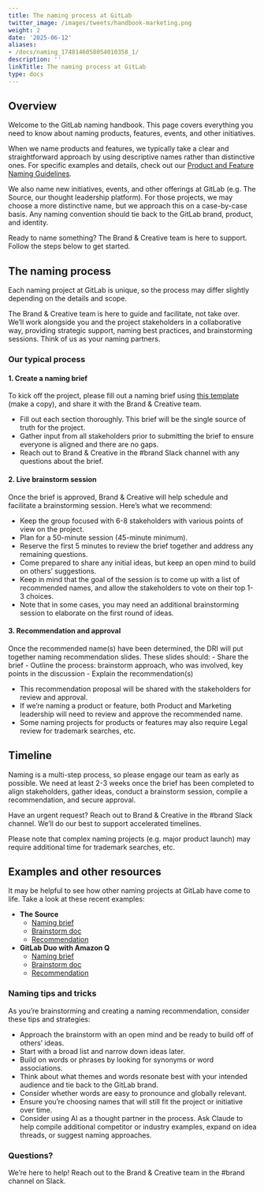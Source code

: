 ```yaml
---
title: The naming process at GitLab
twitter_image: /images/tweets/handbook-marketing.png
weight: 2
date: '2025-06-12'
aliases:
- /docs/naming_1748146058054010358_1/
description: ''
linkTitle: The naming process at GitLab
type: docs
---
```


## Overview

Welcome to the GitLab naming handbook. This page covers everything you need to know about naming products, features, events, and other initiatives.

When we name products and features, we typically take a clear and straightforward approach by using descriptive names rather than distinctive ones. For specific examples and details, check out our [Product and Feature Naming Guidelines](/handbook/product/product-principles/#product-and-feature-naming-guidelines).

We also name new initiatives, events, and other offerings at GitLab (e.g. The Source, our thought leadership platform). For those projects, we may choose a more distinctive name, but we approach this on a case-by-case basis. Any naming convention should tie back to the GitLab brand, product, and identity.

Ready to name something? The Brand & Creative team is here to support. Follow the steps below to get started.

## The naming process

Each naming project at GitLab is unique, so the process may differ slightly depending on the details and scope.

The Brand & Creative team is here to guide and facilitate, not take over. We’ll work alongside you and the project stakeholders in a collaborative way, providing strategic support, naming best practices, and brainstorming sessions. Think of us as your naming partners.

### Our typical process

#### 1. Create a naming brief

To kick off the project, please fill out a naming brief using [this template](https://docs.google.com/document/d/1f0hJGpWtKqgY4NJfR79w_3-isbgKS8KXecZkMx5gHe0/edit?tab=t.0#heading=h.gh2y4j35hern) (make a copy), and share it with the Brand & Creative team.

- Fill out each section thoroughly. This brief will be the single source of truth for the project.
- Gather input from all stakeholders prior to submitting the brief to ensure everyone is aligned and there are no gaps.
- Reach out to Brand & Creative in the #brand Slack channel with any questions about the brief.

#### 2. Live brainstorm session

Once the brief is approved, Brand & Creative will help schedule and facilitate a brainstorming session. Here’s what we recommend:

- Keep the group focused with 6-8 stakeholders with various points of view on the project.
- Plan for a 50-minute session (45-minute minimum).
- Reserve the first 5 minutes to review the brief together and address any remaining questions.
- Come prepared to share any initial ideas, but keep an open mind to build on others’ suggestions.
- Keep in mind that the goal of the session is to come up with a list of recommended names, and allow the stakeholders to vote on their top 1-3 choices.
- Note that in some cases, you may need an additional brainstorming session to elaborate on the first round of ideas.

#### 3. Recommendation and approval

Once the recommended name(s) have been determined, the DRI will put together naming recommendation slides. These slides should:
     - Share the brief
     - Outline the process: brainstorm approach, who was involved, key points in the discussion
     - Explain the recommendation(s)

- This recommendation proposal will be shared with the stakeholders for review and approval.
- If we’re naming a product or feature, both Product and Marketing leadership will need to review and approve the recommended name.
- Some naming projects for products or features may also require Legal review for trademark searches, etc.

## Timeline

Naming is a multi-step process, so please engage our team as early as possible. We need at least 2-3 weeks once the brief has been completed to align stakeholders, gather ideas, conduct a brainstorm session, compile a recommendation, and secure approval.

Have an urgent request? Reach out to Brand & Creative in the #brand Slack channel. We’ll do our best to support accelerated timelines.

Please note that complex naming projects (e.g. major product launch) may require additional time for trademark searches, etc.

## Examples and other resources

It may be helpful to see how other naming projects at GitLab have come to life. Take a look at these recent examples:

- **The Source**
  - [Naming brief](https://docs.google.com/document/d/1wZKGjAueJgZ0_yrYtV_UINAaIhdno27kuD2ydc3_jK8/edit?usp=sharing)
  - [Brainstorm doc](https://docs.google.com/document/d/13cH4bJ0dsfQB2Y1ZxshnrELzdLKjsf3mC6JyRxV8bxA/edit?usp=sharing)
  - [Recommendation](https://docs.google.com/presentation/d/1p3XH-UKSx_Zb1nGd4Wq-ANbeLIBSxfzXiOAvW_7CjQw/edit?usp=sharing)
- **GitLab Duo with Amazon Q**
  - [Naming brief](https://docs.google.com/document/d/1qbXbT07CdXKG1YJ9h3PHiDWYLePFbNySlfL3xcGIJNY/edit?usp=sharing)
  - [Brainstorm doc](https://docs.google.com/document/d/17vQeXHftgYwY1amTP7UZMe5X1d9Ov7EY7b87umXffJw/edit?usp=sharing)
  - [Recommendation](https://docs.google.com/document/d/18t0umite-_Jyqs0OhL6VhNi7K-93LBRTvJMrUIWCtvE/edit?usp=sharing)

### Naming tips and tricks 

As you’re brainstorming and creating a naming recommendation, consider these tips and strategies:

- Approach the brainstorm with an open mind and be ready to build off of others’ ideas.
- Start with a broad list and narrow down ideas later.
- Build on words or phrases by looking for synonyms or word associations.
- Think about what themes and words resonate best with your intended audience and tie back to the GitLab brand.
- Consider whether words are easy to pronounce and globally relevant.
- Ensure you’re choosing names that will still fit the project or initiative over time.
- Consider using AI as a thought partner in the process. Ask Claude to help compile additional competitor or industry examples, expand on idea threads, or suggest naming approaches.

### Questions?

We’re here to help! Reach out to the Brand & Creative team in the #brand channel on Slack.
